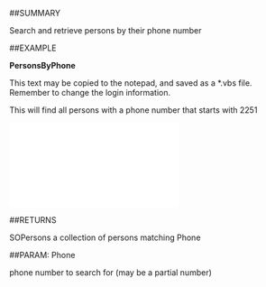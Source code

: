 

##SUMMARY

Search and retrieve persons by their phone number


##EXAMPLE

**PersonsByPhone**


This text may be copied to the notepad, and saved as a *.vbs file. Remember to change the login information.
 
This will find all persons with a phone number that starts with 2251


![](../../Examples/vbs/SOFind.PersonsByPhone.vbs.txt)




##RETURNS

SOPersons a collection of persons matching Phone





##PARAM: Phone

phone number to search for (may be a partial number)



